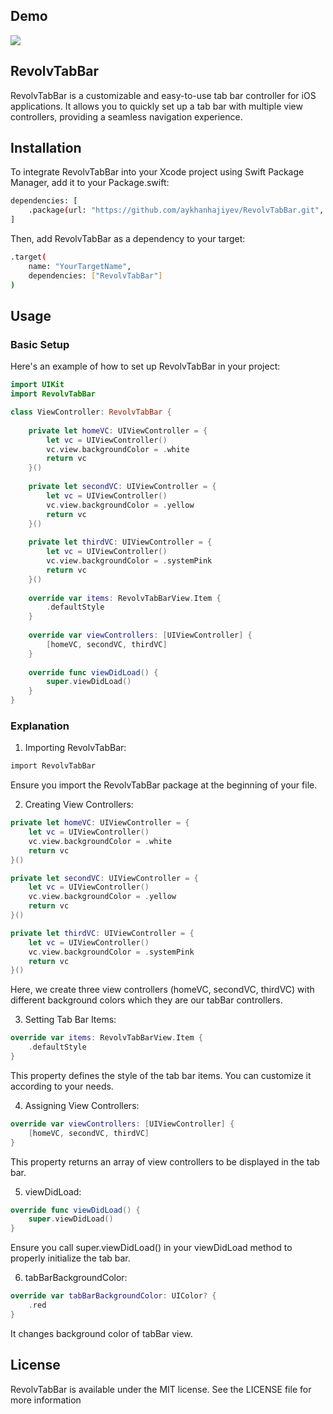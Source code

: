 ## Demo
![](https://github.com/aykhanhajiyev/RevolvTabBar/blob/master/Images/revolv-tab-bar-demo.gif)

## RevolvTabBar

RevolvTabBar is a customizable and easy-to-use tab bar controller for iOS applications. It allows you to quickly set up a tab bar with multiple view controllers, providing a seamless navigation experience.

## Installation

To integrate RevolvTabBar into your Xcode project using Swift Package Manager, add it to your Package.swift:

```bash
dependencies: [
    .package(url: "https://github.com/aykhanhajiyev/RevolvTabBar.git", from: "1.0.8")
]
```

Then, add RevolvTabBar as a dependency to your target:

```bash
.target(
    name: "YourTargetName",
    dependencies: ["RevolvTabBar"]
)
```

## Usage

### Basic Setup

Here's an example of how to set up RevolvTabBar in your project:
```swift
import UIKit
import RevolvTabBar

class ViewController: RevolvTabBar {
    
    private let homeVC: UIViewController = {
        let vc = UIViewController()
        vc.view.backgroundColor = .white
        return vc
    }()
    
    private let secondVC: UIViewController = {
        let vc = UIViewController()
        vc.view.backgroundColor = .yellow
        return vc
    }()
    
    private let thirdVC: UIViewController = {
        let vc = UIViewController()
        vc.view.backgroundColor = .systemPink
        return vc
    }()
    
    override var items: RevolvTabBarView.Item {
        .defaultStyle
    }
    
    override var viewControllers: [UIViewController] {
        [homeVC, secondVC, thirdVC]
    }
    
    override func viewDidLoad() {
        super.viewDidLoad()
    }
}
```

### Explanation

1. Importing RevolvTabBar:
```bash
import RevolvTabBar
```
Ensure you import the RevolvTabBar package at the beginning of your file.

2. Creating View Controllers:
```swift
private let homeVC: UIViewController = {
    let vc = UIViewController()
    vc.view.backgroundColor = .white
    return vc
}()

private let secondVC: UIViewController = {
    let vc = UIViewController()
    vc.view.backgroundColor = .yellow
    return vc
}()

private let thirdVC: UIViewController = {
    let vc = UIViewController()
    vc.view.backgroundColor = .systemPink
    return vc
}()
```
Here, we create three view controllers (homeVC, secondVC, thirdVC) with different background colors which they are our tabBar controllers.

3. Setting Tab Bar Items:
   
```swift
override var items: RevolvTabBarView.Item {
    .defaultStyle
}
```
This property defines the style of the tab bar items. You can customize it according to your needs.

4. Assigning View Controllers:
   
```swift
override var viewControllers: [UIViewController] {
    [homeVC, secondVC, thirdVC]
}
```
This property returns an array of view controllers to be displayed in the tab bar.

5. viewDidLoad:
```swift
override func viewDidLoad() {
    super.viewDidLoad()
}
```
Ensure you call super.viewDidLoad() in your viewDidLoad method to properly initialize the tab bar.

6. tabBarBackgroundColor:
```swift
override var tabBarBackgroundColor: UIColor? {
    .red
}
```
It changes background color of tabBar view.

## License

RevolvTabBar is available under the MIT license. See the LICENSE file for more information
